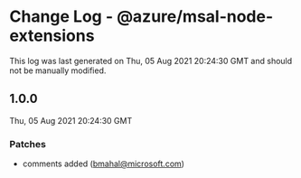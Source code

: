 # Change Log - @azure/msal-node-extensions

This log was last generated on Thu, 05 Aug 2021 20:24:30 GMT and should not be manually modified.

<!-- Start content -->

## 1.0.0

Thu, 05 Aug 2021 20:24:30 GMT

### Patches

- comments added (bmahal@microsoft.com)
